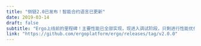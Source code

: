 ```yaml
---
title: "侧链2.0已发布！智能合约语言已更新"
date: 2019-03-14
draft: false
subtitle: "Ergo上线前的里程碑！主要性能已全部实现，现进入调试阶段，只剩进行性能优化及安全审计等最后调试。至此，平台与主网二进制兼容，快来Ergo上开发你的Dapp吧！"
link: "https://github.com/ergoplatform/ergo/releases/tag/v2.0.0"
---
```

